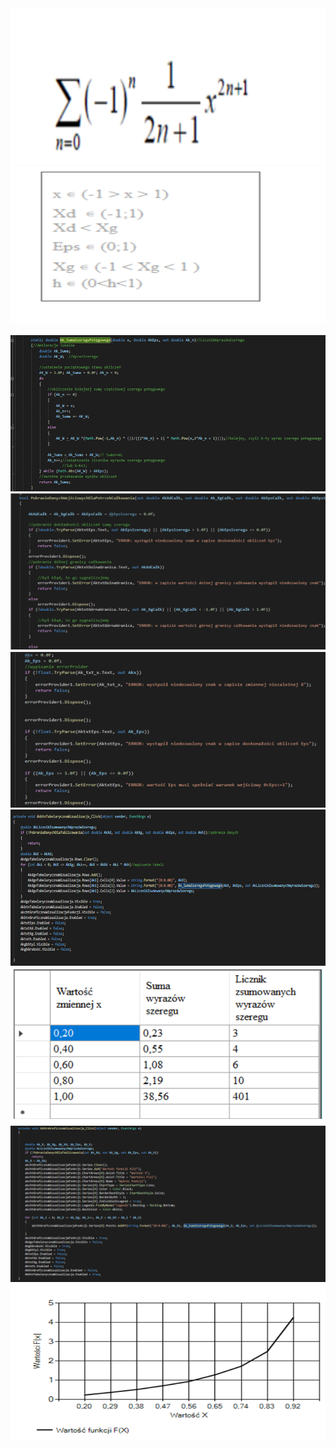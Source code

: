<div align="center">
  <img src="Img/Def.png" width="600" height="250" title="hover text">
  <img src="Img/W.png" width="600" height="250" alt="C#">
</div>
</br>
<div align="center">
  <img src="Img/ASum.png" width="600" height="250" alt="C#">
  <img src="Img/Q.png" width="600" height="250" alt="C#">
  <img src="Img/QWE.png" width="600" height="250" alt="C#">
  <img src="Img/TableCode.png" width="600" height="250" alt="C#">
  <img src="Img/Table.png" width="600" height="250" alt="C#">
  <img src="Img/GrafikCode.png" width="600" height="250" alt="C#">
  <img src="Img/Graf.png" width="600" height="250" alt="C#">
</div>

